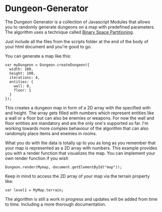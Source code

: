 # Dungeon-Generator

The Dungeon Generator is a collection of Javascript Modules that allows you to randomly generate dungeons on a map with predefined parameters. The algorithm uses a technique called [Binary Space Partitioning](https://en.wikipedia.org/wiki/Binary_space_partitioning).

Just include all the files from the scripts folder at the end of the body of your html document and you're good to go.

You can generate a map like this: 
```
var myDungeon = Dungeon.createDungeon({
  width: 100,
  height: 100,
  iterations: 4,
  entities: {
    wall: 0,
    floor: 1
  }
});
```
This creates a dungeon map in form of a 2D array with the specified with and height.
The array gets filled with numbers which represent entities like a wall or a floor but can also be enemies or weapons.
For now the wall and floor entities are mandatory and are the only one's supported so far. I'm working towards more complex behaviour of the algorithm that can also randomply place items and enemies in rooms.

What you do with the data is totally up to you as long as you remember that your map is represented as a 2D array with numbers.
This example provides you with a render function that visualizes the map. You can implement your own render function if you wish

```
Dungeon.render(Mymap, document.getElementById("map"));
```
Keep in mind to access the 2D array of your map via the terrain property like: 
```
var level1 = MyMap.terrain;
```

The algorithm is still a work in progress and updates will be added from time to time. Including a more thorough documentation.
